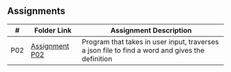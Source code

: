 ##  Assignments

|   #   | Folder Link | Assignment Description |
| :---: | ----------- | ---------------------- |
|  P02  | [Assignment P02](https://github.com/zrdillion/3013-Algorithms/tree/main/Assignments/P02)  | Program that takes in user input, traverses a json file to find a word and gives the definition |

